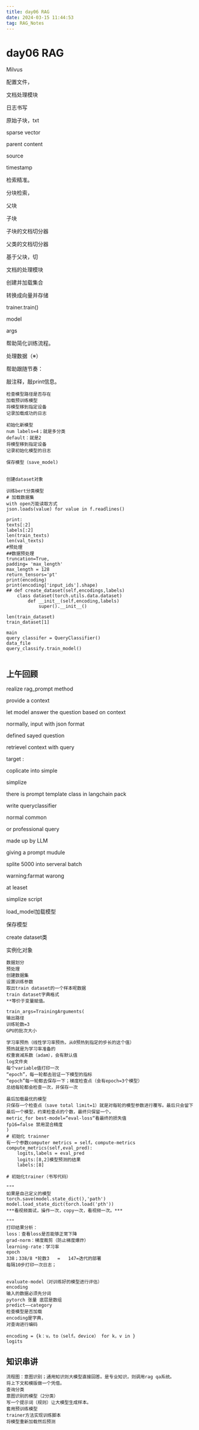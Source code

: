 ```yaml
---
title: day06 RAG
date: 2024-03-15 11:44:53
tag: RAG_Notes
---
```




# day06 RAG

Milvus

配置文件，

文档处理模块

日志书写

原始子块，txt

sparse vector

parent content

source

timestamp

检索精准。

分块检索，

父块

子块

子块的文档切分器

父类的文档切分器

基于父块，切

文档的处理模块

创建并加载集合

转换成向量并存储

trainer.train()

model

 args

帮助简化训练流程。

处理数据（※）

帮助跟随节奏：

敲注释，敲print信息。

```
检查模型路径是否存在
加载预训练模型
将模型移到指定设备
记录加载成功的日志

初始化新模型
num labels=4；就是多分类
default：就是2
将模型移到指定设备
记录初始化模型的日志

保存模型（save_model)


创建dataset对象

训练bert分类模型
# 加载数据集
with open万能读取方式
json.loads(value) for value in f.readlines()

print:
texts[:2]
labels[:2]
len(train_texts)
len(val_texts)
#预处理
##数据预处理
truncation=True,
padding= 'max_length'
max_length = 128
return_tensors='pt'
print(encoding)
print(encoding['input_ids'].shape)
## def create_dataset(self,encodings,labels)
	class dataset(torch.utils.data.dataset)
    	def __init__(self,encoding,labels)
    		super().__init__()
    		
len(train_dataset)
train_dataset[1]

main
query classifer = QueryClassifier()
data_file
query_classify.train_model()


```



## 上午回顾

realize rag_prompt method

provide a context

 let model answer the question based on context

normally, input with json format

defined sayed question 

retrievel context with query

target :

coplicate into simple

simplize

there is prompt template class in langchain pack

write queryclassifier

normal common

or professional query

made up by LLM

giving a prompt mudule

splite 5000 into serveral batch

warning:farmat warong

at leaset

simplize script 

load_model加载模型

保存模型

create dataset类

实例化对象

```
数据划分
预处理
创建数据集
设置训练参数
取出train dataset的一个样本呢数据
train dataset字典格式
**等价于变量赋值。

train_args=TrainingArguments(
输出路径
训练轮数=3
GPU的批次大小

学习率预热（线性学习率预热，从0预热到指定的步长的这个值）
预热就是为学习率准备的
权重衰减系数（adam），会有默认值
log文件夹
每个variable值打印一次
“epoch”，每一轮都去验证一下模型的指标
“epoch”每一轮都去保存一下；梯度检查点（会有epoch=3个模型）
总结每轮都会检查一次，并保存一次

最后加载最优的模型
只保存一个检查点（save total limit=1）就是对每轮的模型参数进行覆写。最后只会留下最后一个模型，约束检查点的个数，最终只保留一个。
metric_for best-model=“eval-loss“看最终的损失值
fp16=false 禁用混合精度
)
# 初始化 trainner
有一个参数computer metrics = self。compute-metrics
compute_metrics(self,eval_pred):
	logits,labels = eval_pred
	logits:[8,2]模型预测的结果
	labels:[8]
	
# 初始化trainer（书写代码）
	
"""
如果是自己定义的模型
torch.save(model.state_dict(),'path')
model.load_state_dict(torch.load('pth'))
***看视频面试，操作一次，copy一次，看视频一次。***

"""
打印结果分析：
loss：查看loss是否能够正常下降
grad-norm：梯度裁剪（防止梯度爆炸）
learning-rate：学习率
epoch
338；338/8 *轮数3   =   147=迭代的部署
每隔10步打印一次日志；


evaluate-model（对训练好的模型进行评估）
encoding
输入的数据必须先分词
pytorch 张量 底层是数组
predict——category
检查模型是否加载
encoding是字典，
对查询进行编码

encoding = {k：v。to（self。device） for k，v in }
logits
```

## 知识串讲

```
流程图：意图识别；通用知识则大模型直接回答。是专业知识，则调用rag qa系统。
将上下文和模版做一个凭借。
查询分类
意图识别的模型（2分类）
写一个提示词（规则）让大模型生成样本。
套用预训练模型
trainer方法实现训练脚本
将模型重新加载然后预测
```

